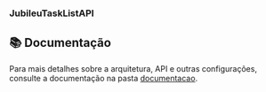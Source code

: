 ### JubileuTaskListAPI

###

## 📚 Documentação

Para mais detalhes sobre a arquitetura, API e outras configurações, consulte a documentação na pasta [documentacao](./docs).